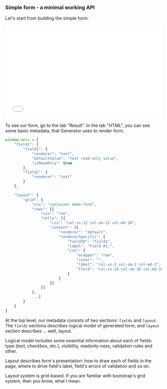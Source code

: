 <h3>Simple form - a minimal working API</h3>

Let's start from building the simple form:
<iframe width="100%" 
        height="300" 
        src="//jsfiddle.net/azaviruha/69z2wepo/5004/embedded/" 
        allowfullscreen="allowfullscreen" 
        frameborder="0">
</iframe>

To see our form, go to the tab "Result". In the tab "HTML", you can see some basic metadata, that Generator uses to render form.

```javascript
window.meta = {
    "fields": {
        "field1": {
            "renderer": "text",
            "defaultValue": "test read-only value",
            "isReadOnly": true
        },
        "field2": {
            "renderer": "text"
        }
    },

    "layout": {
        "grid": {
            "css": "container demo-form",
            "rows": [{
                "css": "row",
                "cells": [{
                    "css": "col-xs-12 col-sm-12 col-md-10",
                    "content": [{
                        "renderer": "default",
                        "rendererSpecific": {
                            "fieldID": "field1",
                            "label": "Field #1:",
                            "css": {
                                "wrapper": "row",
                                "inner": "",
                                "label": "col-xs-2 col-sm-2 col-md-2",
                                "field": "col-xs-10 col-sm-10 col-md-10"
                            }
                        }
                    }]
                }]
            },
            ...]
        }
    }
}
```

At the top level, our metadata consists of two sections: `fields` and
`layout`. The `fields` sections describes logical model of generated
form, and `layout` section describes ... well, layout.

Logical model includes some essential information about each of
fields: type (text, checkbox, etc.), visibility, readonly-ness,
validation rules and other.

Layout describes form's presentation: how to draw each of fields in
the page, where to drive field's label, field's errors of validation
and so on.

Layout system is grid-based. If you are familiar with bootstrap's
grid system, then you know, what I mean.
